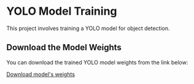 # YOLO Model Training

This project involves training a YOLO model for object detection.

## Download the Model Weights

You can download the trained YOLO model weights from the link below:

[Download model's weights](https://github.com/shaik1201/Computer-Vision-Surgical-Applications-/raw/main/HW1/best.pt)
